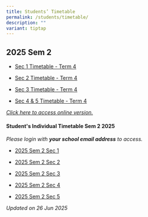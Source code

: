 ```yaml
---
title: Students’ Timetable
permalink: /students/timetable/
description: ""
variant: tiptap
---
```

<h2>2025 Sem 2</h2>
<ul data-tight="true" class="tight">
<li>
<p><a href="/files/Timetables/Students Timetable/Sem_2_Term_4_Classes_Timetable_Sec_1.pdf" rel="noopener nofollow" target="_blank">Sec 1 Timetable - Term 4</a>
</p>
</li>
<li>
<p><a href="/files/Timetables/Students Timetable/Sem_2_Term_4_Classes_Timetable_Sec_2.pdf" rel="noopener nofollow" target="_blank">Sec 2 Timetable - Term 4</a>
</p>
</li>
<li>
<p><a href="/files/Timetables/Students Timetable/Sem_2_Term_4_Classes_Timetable_Sec_3.pdf" rel="noopener nofollow" target="_blank">Sec 3 Timetable - Term 4</a>
</p>
</li>
<li>
<p><a href="/files/Timetables/Students Timetable/Sem_2_Term_4_Classes_Timetable_Sec_4_5.pdf" rel="noopener nofollow" target="_blank">Sec 4 &amp; 5 Timetable - Term 4</a>
</p>
</li>
</ul>
<p></p>
<p><em><a href="https://yishunsec.edupage.org/timetable/" rel="noopener nofollow" target="_blank">Click here to access online version.</a></em>
</p>
<h4>Student's Individual Timetable Sem 2 2025</h4>
<p><em>Please login with </em><strong><em>your school email address</em></strong><em> to access.</em>
</p>
<ul data-tight="true" class="tight">
<li>
<p><a href="https://drive.google.com/drive/folders/1-rVVLlli-6Ajt5MsYbKsqw2v51lgUYeL" rel="noopener nofollow" target="_blank">2025 Sem 2 Sec 1</a>
</p>
</li>
<li>
<p><a href="https://drive.google.com/drive/folders/1CEGcesTQc9D9tMDjHHvwup5oVP8O87nZ" rel="noopener nofollow" target="_blank">2025 Sem 2 Sec 2</a>
</p>
</li>
<li>
<p><a href="https://drive.google.com/drive/folders/1rkvWH3VAC8dotLScMBvp7wxnDH7n-BFo" rel="noopener nofollow" target="_blank">2025 Sem 2 Sec 3</a>
</p>
</li>
<li>
<p><a href="https://drive.google.com/drive/folders/1C9tK03mpgbbCQcwLK28hdYCGujsAP5qH" rel="noopener nofollow" target="_blank">2025 Sem 2 Sec 4</a>
</p>
</li>
<li>
<p><a href="https://drive.google.com/drive/folders/1bQ7xhwokCdPqJq0qNUXOJbmhDg_xVl7B" rel="noopener nofollow" target="_blank">2025 Sem 2 Sec 5</a>
</p>
</li>
</ul>
<p></p>
<p><em>Updated on 26 Jun 2025</em>
</p>